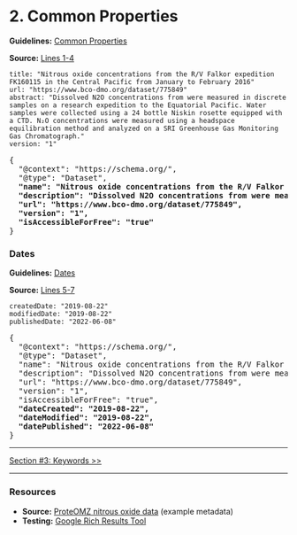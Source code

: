 # 2. Common Properties

**Guidelines:** 
[Common Properties](/guides/Dataset.md#common-properties)

**Source:**
[Lines 1-4](/tutorials/esip-summer-mtg-2022/examples/dataset-01.txt#L1-L4)

```
title: "Nitrous oxide concentrations from the R/V Falkor expedition FK160115 in the Central Pacific from January to February 2016"
url: "https://www.bco-dmo.org/dataset/775849"
abstract: "Dissolved N2O concentrations from were measured in discrete samples on a research expedition to the Equatorial Pacific. Water samples were collected using a 24 bottle Niskin rosette equipped with a CTD. N₂O concentrations were measured using a headspace equilibration method and analyzed on a SRI Greenhouse Gas Monitoring Gas Chromatograph."
version: "1"
```

<pre>
{
  "@context": "https://schema.org/",
  "@type": "Dataset",
  <strong>"name": "Nitrous oxide concentrations from the R/V Falkor expedition FK160115 in the Central Pacific from January to February 2016",
  "description": "Dissolved N2O concentrations from were measured in discrete samples on a research expedition to the Equatorial Pacific. Water samples were collected using a 24 bottle Niskin rosette equipped with a CTD. N₂O concentrations were measured using a headspace equilibration method and analyzed on a SRI Greenhouse Gas Monitoring Gas Chromatograph.",
  "url": "https://www.bco-dmo.org/dataset/775849",
  "version": "1",
  "isAccessibleForFree": "true"</strong>
}
</pre>

### Dates

**Guidelines:** 
[Dates](/guides/Dataset.md#dates)

**Source:**
[Lines 5-7](/tutorials/esip-summer-mtg-2022/examples/dataset-01.txt#L5-L7)

```
createdDate: "2019-08-22"
modifiedDate: "2019-08-22"
publishedDate: "2022-06-08"
```

<pre>
{
  "@context": "https://schema.org/",
  "@type": "Dataset",
  "name": "Nitrous oxide concentrations from the R/V Falkor expedition FK160115 in the Central Pacific from January to February 2016",
  "description": "Dissolved N2O concentrations from were measured in discrete samples on a research expedition to the Equatorial Pacific. Water samples were collected using a 24 bottle Niskin rosette equipped with a CTD. N₂O concentrations were measured using a headspace equilibration method and analyzed on a SRI Greenhouse Gas Monitoring Gas Chromatograph.",
  "url": "https://www.bco-dmo.org/dataset/775849",
  "version": "1",
  "isAccessibleForFree": "true",
  <strong>"dateCreated": "2019-08-22",
  "dateModified": "2019-08-22",
  "datePublished": "2022-06-08"</strong>
}
</pre>
<hr/>

[Section #3: Keywords >>](03_keywords.md)

<hr/>

### Resources
- **Source:** [ProteOMZ nitrous oxide data](/tutorials/esip-summer-mtg-2022/examples/dataset-01.txt) (example metadata)
- **Testing:** [Google Rich Results Tool](https://search.google.com/test/rich-results)

